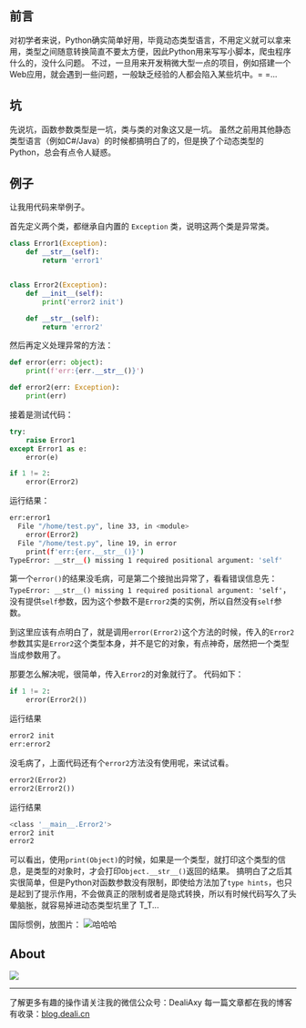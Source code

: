 ## 前言
对初学者来说，Python确实简单好用，毕竟动态类型语言，不用定义就可以拿来用，类型之间随意转换简直不要太方便，因此Python用来写写小脚本，爬虫程序什么的，没什么问题。
不过，一旦用来开发稍微大型一点的项目，例如搭建一个Web应用，就会遇到一些问题，一般缺乏经验的人都会陷入某些坑中。= =...

## 坑
先说坑，函数参数类型是一坑，类与类的对象这又是一坑。
虽然之前用其他静态类型语言（例如C#/Java）的时候都搞明白了的，但是换了个动态类型的Python，总会有点令人疑惑。

## 例子
让我用代码来举例子。

首先定义两个类，都继承自内置的 `Exception` 类，说明这两个类是异常类。
```python
class Error1(Exception):
    def __str__(self):
        return 'error1'


class Error2(Exception):
    def __init__(self):
        print('error2 init')

    def __str__(self):
        return 'error2'
```

然后再定义处理异常的方法：
```python
def error(err: object):
    print(f'err:{err.__str__()}')

def error2(err: Exception):
    print(err)
```

接着是测试代码：
```python
try:
    raise Error1
except Error1 as e:
    error(e)

if 1 != 2:
    error(Error2)
```

运行结果：
```bash
err:error1
  File "/home/test.py", line 33, in <module>
    error(Error2)
  File "/home/test.py", line 19, in error
    print(f'err:{err.__str__()}')
TypeError: __str__() missing 1 required positional argument: 'self'
```
第一个`error()`的结果没毛病，可是第二个接抛出异常了，看看错误信息先：`TypeError: __str__() missing 1 required positional argument: 'self'`，没有提供`self`参数，因为这个参数不是`Error2`类的实例，所以自然没有`self`参数。

到这里应该有点明白了，就是调用`error(Error2)`这个方法的时候，传入的`Error2`参数其实是`Error2`这个类型本身，并不是它的对象，有点神奇，居然把一个类型当成参数用了。

那要怎么解决呢，很简单，传入`Error2`的对象就行了。
代码如下：
```python
if 1 != 2:
    error(Error2())
```

运行结果
```bash
error2 init
err:error2
```

没毛病了，上面代码还有个`error2`方法没有使用呢，来试试看。

```python
error2(Error2)
error2(Error2())
```
运行结果
```bash
<class '__main__.Error2'>
error2 init
error2
```

可以看出，使用`print(Object)`的时候，如果是一个类型，就打印这个类型的信息，是类型的对象时，才会打印`Object.__str__()`返回的结果。
搞明白了之后其实很简单，但是Python对函数参数没有限制，即使给方法加了`type hints`，也只是起到了提示作用，不会做真正的限制或者是隐式转换，所以有时候代码写久了头晕脑胀，就容易掉进动态类型坑里了 T_T...



国际惯例，放图片：
![哈哈哈](https://upload-images.jianshu.io/upload_images/8869373-315041ba0d7aea63.png?imageMogr2/auto-orient/strip%7CimageView2/2/w/1240)


## About
![](https://upload-images.jianshu.io/upload_images/8869373-901590e019f6f85b.png?imageMogr2/auto-orient/strip%7CimageView2/2/w/1240)

---------------
了解更多有趣的操作请关注我的微信公众号：DealiAxy
每一篇文章都在我的博客有收录：[blog.deali.cn](http://blog.deali.cn)